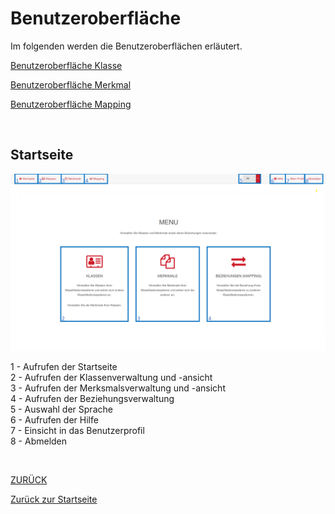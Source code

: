 # Benutzeroberfläche
Im folgenden werden die Benutzeroberflächen erläutert.

[Benutzeroberfläche Klasse](2.3.1_UIKlasse.md)

[Benutzeroberfläche Merkmal](2.3.2_UIMerkmal.md)

[Benutzeroberfläche Mapping](2.3.3_UIMapping.md)

<br>

## Startseite

![Startseite](/Bilder/Startseite.png)

1 - Aufrufen der Startseite<br>
2 - Aufrufen der Klassenverwaltung und -ansicht<br>
3 - Aufrufen der Merksmalsverwaltung und -ansicht<br>
4 - Aufrufen der Beziehungsverwaltung<br>
5 - Auswahl der Sprache<br>
6 - Aufrufen der Hilfe<br>
7 - Einsicht in das Benutzerprofil<br>
8 - Abmelden<br>

<br>


[ZURÜCK](2.0_Anwendungshinweise.md)

[Zurück zur Startseite](https://bimeta-steuerkreis.github.io/Anwenderhilfe/)
